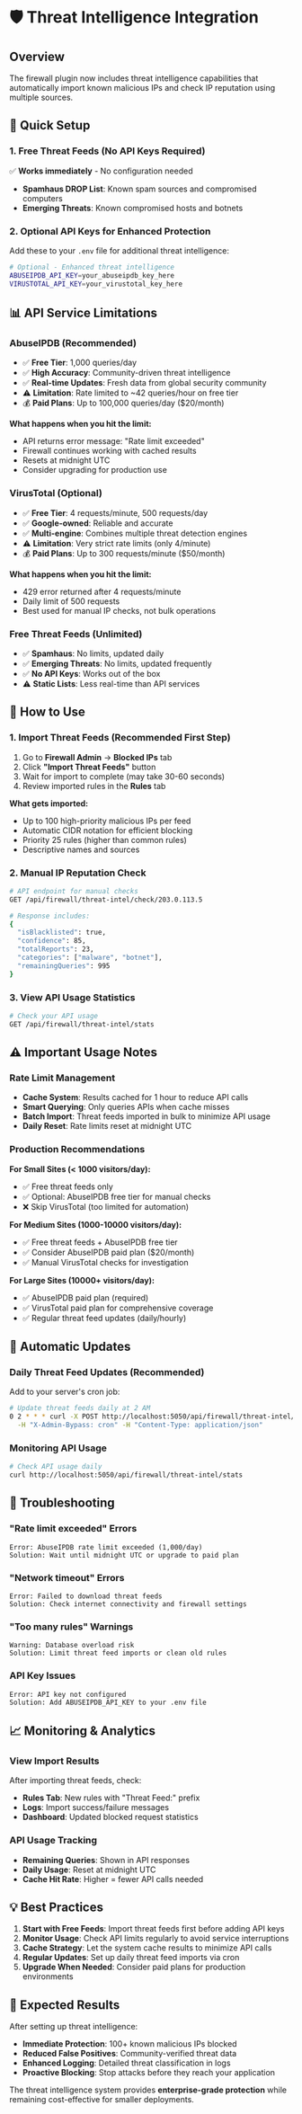# 🛡️ Threat Intelligence Integration

## Overview

The firewall plugin now includes threat intelligence capabilities that automatically import known malicious IPs and check IP reputation using multiple sources.

## 🔧 **Quick Setup**

### 1. **Free Threat Feeds (No API Keys Required)**

✅ **Works immediately** - No configuration needed

- **Spamhaus DROP List**: Known spam sources and compromised computers
- **Emerging Threats**: Known compromised hosts and botnets

### 2. **Optional API Keys for Enhanced Protection**

Add these to your `.env` file for additional threat intelligence:

```bash
# Optional - Enhanced threat intelligence
ABUSEIPDB_API_KEY=your_abuseipdb_key_here
VIRUSTOTAL_API_KEY=your_virustotal_key_here
```

## 📊 **API Service Limitations**

### **AbuseIPDB (Recommended)**

- ✅ **Free Tier**: 1,000 queries/day
- ✅ **High Accuracy**: Community-driven threat intelligence
- ✅ **Real-time Updates**: Fresh data from global security community
- ⚠️ **Limitation**: Rate limited to ~42 queries/hour on free tier
- 💰 **Paid Plans**: Up to 100,000 queries/day ($20/month)

**What happens when you hit the limit:**

- API returns error message: "Rate limit exceeded"
- Firewall continues working with cached results
- Resets at midnight UTC
- Consider upgrading for production use

### **VirusTotal (Optional)**

- ✅ **Free Tier**: 4 requests/minute, 500 requests/day
- ✅ **Google-owned**: Reliable and accurate
- ✅ **Multi-engine**: Combines multiple threat detection engines
- ⚠️ **Limitation**: Very strict rate limits (only 4/minute)
- 💰 **Paid Plans**: Up to 300 requests/minute ($50/month)

**What happens when you hit the limit:**

- 429 error returned after 4 requests/minute
- Daily limit of 500 requests
- Best used for manual IP checks, not bulk operations

### **Free Threat Feeds (Unlimited)**

- ✅ **Spamhaus**: No limits, updated daily
- ✅ **Emerging Threats**: No limits, updated frequently
- ✅ **No API Keys**: Works out of the box
- ⚠️ **Static Lists**: Less real-time than API services

## 🚀 **How to Use**

### **1. Import Threat Feeds (Recommended First Step)**

1. Go to **Firewall Admin** → **Blocked IPs** tab
2. Click **"Import Threat Feeds"** button
3. Wait for import to complete (may take 30-60 seconds)
4. Review imported rules in the **Rules** tab

**What gets imported:**

- Up to 100 high-priority malicious IPs per feed
- Automatic CIDR notation for efficient blocking
- Priority 25 rules (higher than common rules)
- Descriptive names and sources

### **2. Manual IP Reputation Check**

```bash
# API endpoint for manual checks
GET /api/firewall/threat-intel/check/203.0.113.5

# Response includes:
{
  "isBlacklisted": true,
  "confidence": 85,
  "totalReports": 23,
  "categories": ["malware", "botnet"],
  "remainingQueries": 995
}
```

### **3. View API Usage Statistics**

```bash
# Check your API usage
GET /api/firewall/threat-intel/stats
```

## ⚠️ **Important Usage Notes**

### **Rate Limit Management**

- **Cache System**: Results cached for 1 hour to reduce API calls
- **Smart Querying**: Only queries APIs when cache misses
- **Batch Import**: Threat feeds imported in bulk to minimize API usage
- **Daily Reset**: Rate limits reset at midnight UTC

### **Production Recommendations**

**For Small Sites (< 1000 visitors/day):**

- ✅ Free threat feeds only
- ✅ Optional: AbuseIPDB free tier for manual checks
- ❌ Skip VirusTotal (too limited for automation)

**For Medium Sites (1000-10000 visitors/day):**

- ✅ Free threat feeds + AbuseIPDB free tier
- ✅ Consider AbuseIPDB paid plan ($20/month)
- ✅ Manual VirusTotal checks for investigation

**For Large Sites (10000+ visitors/day):**

- ✅ AbuseIPDB paid plan (required)
- ✅ VirusTotal paid plan for comprehensive coverage
- ✅ Regular threat feed updates (daily/hourly)

## 🔄 **Automatic Updates**

### **Daily Threat Feed Updates (Recommended)**

Add to your server's cron job:

```bash
# Update threat feeds daily at 2 AM
0 2 * * * curl -X POST http://localhost:5050/api/firewall/threat-intel/import \
  -H "X-Admin-Bypass: cron" -H "Content-Type: application/json"
```

### **Monitoring API Usage**

```bash
# Check API usage daily
curl http://localhost:5050/api/firewall/threat-intel/stats
```

## 🚨 **Troubleshooting**

### **"Rate limit exceeded" Errors**

```
Error: AbuseIPDB rate limit exceeded (1,000/day)
Solution: Wait until midnight UTC or upgrade to paid plan
```

### **"Network timeout" Errors**

```
Error: Failed to download threat feeds
Solution: Check internet connectivity and firewall settings
```

### **"Too many rules" Warnings**

```
Warning: Database overload risk
Solution: Limit threat feed imports or clean old rules
```

### **API Key Issues**

```
Error: API key not configured
Solution: Add ABUSEIPDB_API_KEY to your .env file
```

## 📈 **Monitoring & Analytics**

### **View Import Results**

After importing threat feeds, check:

- **Rules Tab**: New rules with "Threat Feed:" prefix
- **Logs**: Import success/failure messages
- **Dashboard**: Updated blocked request statistics

### **API Usage Tracking**

- **Remaining Queries**: Shown in API responses
- **Daily Usage**: Reset at midnight UTC
- **Cache Hit Rate**: Higher = fewer API calls needed

## 💡 **Best Practices**

1. **Start with Free Feeds**: Import threat feeds first before adding API keys
2. **Monitor Usage**: Check API limits regularly to avoid service interruptions
3. **Cache Strategy**: Let the system cache results to minimize API calls
4. **Regular Updates**: Set up daily threat feed imports via cron
5. **Upgrade When Needed**: Consider paid plans for production environments

## 🎯 **Expected Results**

After setting up threat intelligence:

- **Immediate Protection**: 100+ known malicious IPs blocked
- **Reduced False Positives**: Community-verified threat data
- **Enhanced Logging**: Detailed threat classification in logs
- **Proactive Blocking**: Stop attacks before they reach your application

The threat intelligence system provides **enterprise-grade protection** while remaining cost-effective for smaller deployments.
